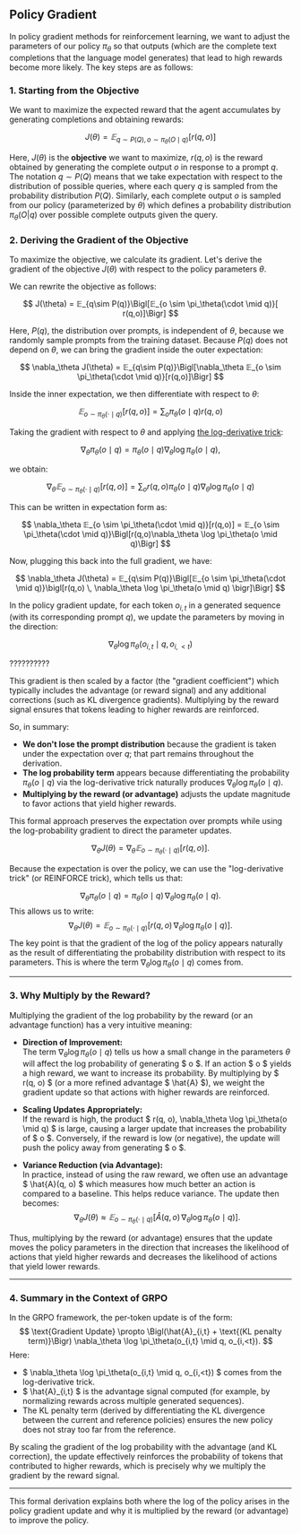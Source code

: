 ## Policy Gradient

In policy gradient methods for reinforcement learning, we want to adjust the parameters of our policy $\pi_\theta$ so that outputs (which are the complete text completions that the language model generates) that lead to high rewards become more likely. The key steps are as follows:

### 1. Starting from the Objective

We want to maximize the expected reward that the agent accumulates by generating completions and obtaining rewards:

$$
J(\theta) = 𝔼_{q \sim P(Q), o \sim \pi_\theta(O \mid q)}[r(q, o)]
$$

Here, $J(\theta)$ is the **objective** we want to maximize, $r(q, o)$ is the reward obtained by generating the complete output $o$ in response to a prompt $q$. The notation $q \sim P(Q)$ means that we take expectation with respect to the distribution of possible queries, where each query $q$ is sampled from the probability distribution $P(Q)$. Similarly, each complete output $o$ is sampled from our policy (parameterized by $\theta$) which defines a probability distribution $\pi_\theta(O|q)$ over possible complete outputs given the query.

### 2. Deriving the Gradient of the Objective

To maximize the objective, we calculate its gradient. Let's derive the gradient of the objective $J(\theta)$ with respect to the policy parameters $\theta$.

We can rewrite the objective as follows:

$$
J(\theta) = 𝔼_{q\sim P(q)}\Bigl[𝔼_{o \sim \pi_\theta(\cdot \mid q)}[ r(q,o)]\Bigr]
$$

Here, $P(q)$, the distribution over prompts, is independent of $\theta$, because we randomly sample prompts from the training dataset. Because $P(q)$ does not depend on $\theta$, we can bring the gradient inside the outer expectation:

$$
\nabla_\theta J(\theta) = 𝔼_{q\sim P(q)}\Bigl[\nabla_\theta 𝔼_{o \sim \pi_\theta(\cdot \mid q)}[r(q,o)]\Bigr]
$$

Inside the inner expectation, we then differentiate with respect to $\theta$:

$$
𝔼_{o \sim \pi_\theta(\cdot \mid q)}[r(q,o)] = \sum_{o} \pi_\theta(o \mid q)r(q,o)
$$

Taking the gradient with respect to $\theta$ and applying [the log-derivative trick](log_derivative_trick.md):

$$
\nabla_\theta \pi_\theta(o \mid q) = \pi_\theta(o \mid q) \nabla_\theta \log \pi_\theta(o \mid q),
$$

we obtain:

$$
\nabla_\theta 𝔼_{o \sim \pi_\theta(\cdot \mid q)}[ r(q,o) ] = \sum_{o} r(q,o)\pi_\theta(o \mid q)\nabla_\theta \log \pi_\theta(o \mid q)
$$

This can be written in expectation form as:

$$
\nabla_\theta 𝔼_{o \sim \pi_\theta(\cdot \mid q)}[r(q,o)] = 𝔼_{o \sim \pi_\theta(\cdot \mid q)}\Bigl[r(q,o)\nabla_\theta \log \pi_\theta(o \mid q)\Bigr]
$$

Now, plugging this back into the full gradient, we have:

$$
\nabla_\theta J(\theta) = 𝔼_{q\sim P(q)}\Bigl[𝔼_{o \sim \pi_\theta(\cdot \mid q)}\bigl[r(q,o) \, \nabla_\theta \log \pi_\theta(o \mid q) \bigr]\Bigr]
$$

In the policy gradient update, for each token $o_{i,t}$ in a generated sequence (with its corresponding prompt $q$), we update the parameters by moving in the direction:

$$
\nabla_\theta \log \pi_\theta(o_{i,t} \mid q, o_{i,<t})
$$

??????????

This gradient is then scaled by a factor (the "gradient coefficient") which typically includes the advantage (or reward signal) and any additional corrections (such as KL divergence gradients). Multiplying by the reward signal ensures that tokens leading to higher rewards are reinforced.

So, in summary:
- **We don't lose the prompt distribution** because the gradient is taken under the expectation over $q$; that part remains throughout the derivation.
- **The log probability term** appears because differentiating the probability $\pi_\theta(o \mid q)$ via the log-derivative trick naturally produces $\nabla_\theta \log \pi_\theta(o \mid q)$.
- **Multiplying by the reward (or advantage)** adjusts the update magnitude to favor actions that yield higher rewards.

This formal approach preserves the expectation over prompts while using the log-probability gradient to direct the parameter updates.


$$
\nabla_\theta J(\theta) = \nabla_\theta 𝔼_{o \sim \pi_\theta(\cdot \mid q)} [r(q, o)].
$$

Because the expectation is over the policy, we can use the "log-derivative trick" (or REINFORCE trick), which tells us that:

$$
\nabla_\theta \pi_\theta(o \mid q) = \pi_\theta(o \mid q)\, \nabla_\theta \log \pi_\theta(o \mid q).
$$
This allows us to write:
$$
\nabla_\theta J(\theta) = 𝔼_{o \sim \pi_\theta(\cdot \mid q)}\left[ r(q, o) \, \nabla_\theta \log \pi_\theta(o \mid q) \right].
$$
The key point is that the gradient of the log of the policy appears naturally as the result of differentiating the probability distribution with respect to its parameters. This is where the term $\nabla_\theta \log \pi_\theta(o \mid q)$ comes from.

---

### 3. Why Multiply by the Reward?

Multiplying the gradient of the log probability by the reward (or an advantage function) has a very intuitive meaning:

- **Direction of Improvement:**  
  The term $\nabla_\theta \log \pi_\theta(o \mid q)$ tells us how a small change in the parameters $\theta$ will affect the log probability of generating $ o $. If an action $ o $ yields a high reward, we want to increase its probability. By multiplying by $ r(q, o) $ (or a more refined advantage $ \hat{A} $), we weight the gradient update so that actions with higher rewards are reinforced.
  
- **Scaling Updates Appropriately:**  
  If the reward is high, the product $ r(q, o)\, \nabla_\theta \log \pi_\theta(o \mid q) $ is large, causing a larger update that increases the probability of $ o $. Conversely, if the reward is low (or negative), the update will push the policy away from generating $ o $.

- **Variance Reduction (via Advantage):**  
  In practice, instead of using the raw reward, we often use an advantage $ \hat{A}(q, o) $ which measures how much better an action is compared to a baseline. This helps reduce variance. The update then becomes:
  $$
  \nabla_\theta J(\theta) \approx 𝔼_{o \sim \pi_\theta(\cdot \mid q)}\left[ \hat{A}(q, o) \, \nabla_\theta \log \pi_\theta(o \mid q) \right].
  $$

Thus, multiplying by the reward (or advantage) ensures that the update moves the policy parameters in the direction that increases the likelihood of actions that yield higher rewards and decreases the likelihood of actions that yield lower rewards.

---

### 4. Summary in the Context of GRPO

In the GRPO framework, the per-token update is of the form:
$$
\text{Gradient Update} \propto \Bigl(\hat{A}_{i,t} + \text{(KL penalty term)}\Bigr) \nabla_\theta \log \pi_\theta(o_{i,t} \mid q, o_{i,<t}).
$$
Here:
- $ \nabla_\theta \log \pi_\theta(o_{i,t} \mid q, o_{i,<t}) $ comes from the log-derivative trick.
- $ \hat{A}_{i,t} $ is the advantage signal computed (for example, by normalizing rewards across multiple generated sequences).
- The KL penalty term (derived by differentiating the KL divergence between the current and reference policies) ensures the new policy does not stray too far from the reference.

By scaling the gradient of the log probability with the advantage (and KL correction), the update effectively reinforces the probability of tokens that contributed to higher rewards, which is precisely why we multiply the gradient by the reward signal.

---

This formal derivation explains both where the log of the policy arises in the policy gradient update and why it is multiplied by the reward (or advantage) to improve the policy.
